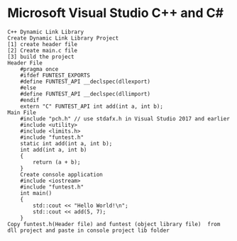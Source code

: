 # Microsoft Visual Studio C++ and C#

	C++ Dynamic Link Library 
	Create Dynamic Link Library Project
	[1] create header file
	[2] Create main.c file
	[3] build the project 
	Header File
		#pragma once
		#ifdef FUNTEST_EXPORTS
		#define FUNTEST_API __declspec(dllexport)
		#else
		#define FUNTEST_API __declspec(dllimport)
		#endif
		extern "C" FUNTEST_API int add(int a, int b);
	Main File
		#include "pch.h" // use stdafx.h in Visual Studio 2017 and earlier
		#include <utility>
		#include <limits.h>
		#include "funtest.h"
		static int add(int a, int b);
		int add(int a, int b)
		{
			return (a + b);
		}
        Create console application
		#include <iostream>
		#include "funtest.h"
		int main()
		{
		    std::cout << "Hello World!\n";
		    std::cout << add(5, 7);
		}
	Copy funtest.h(Header file) and funtest (object library file)  from dll project and paste in console project lib folder
	
	


	
